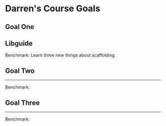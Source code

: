 
# Darren's Course Goals

## Goal One

Libguide
-----

Benchmark: Learn three new things about scaffolding.


## Goal Two

-----

Benchmark:

## Goal Three

-----

Benchmark:


